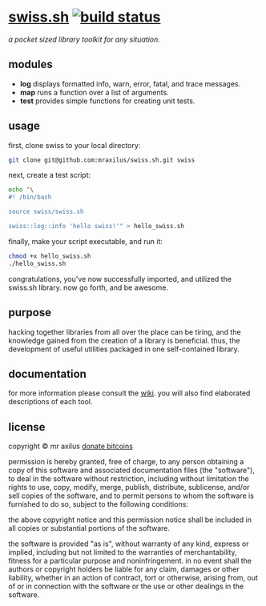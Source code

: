 [swiss.sh][1] [![build status][2]][3]
=============
_a pocket sized library toolkit for any situation._

modules
-------
- __log__ displays formatted info, warn, error, fatal, and trace messages.
- __map__ runs a function over a list of arguments.
- __test__ provides simple functions for creating unit tests.

usage
-----
first, clone swiss to your local directory:

```sh
git clone git@github.com:mraxilus/swiss.sh.git swiss
```

next, create a test script:

```sh
echo "\
#! /bin/bash

source swiss/swiss.sh

swiss::log::info 'hello swiss!'" > hello_swiss.sh
```

finally, make your script executable, and run it:

```sh
chmod +x hello_swiss.sh
./hello_swiss.sh
```
congratulations, you've now successfully imported, and utilized the swiss.sh library.
now go forth, and be awesome.

## purpose
hacking together libraries from all over the place can be tiring,
  and the knowledge gained from the creation of a library is beneficial.
thus, the development of useful utilities packaged in one self-contained library.

## documentation
for more information please consult the [wiki][4]. 
you will also find elaborated descriptions of each tool.

## license
copyright © mr axilus <a class="coinbase-button" data-code="c060c048abd9fe7b4f36021738451bed" data-button-style="donation_small" href="https://coinbase.com/checkouts/c060c048abd9fe7b4f36021738451bed">donate bitcoins</a><script src="https://coinbase.com/assets/button.js" type="text/javascript"></script>

permission is hereby granted, free of charge, to any person obtaining a copy of this software and associated documentation files (the "software"), to deal in the software without restriction, including without limitation the rights to use, copy, modify, merge, publish, distribute, sublicense, and/or sell copies of the software, and to permit persons to whom the software is furnished to do so, subject to the following conditions:

the above copyright notice and this permission notice shall be included in all copies or substantial portions of the software.

the software is provided "as is", without warranty of any kind, express or implied, including but not limited to the warranties of merchantability, fitness for a particular purpose and noninfringement.
in no event shall the authors or copyright holders be liable for any claim, damages or other liability, whether in an action of contract, tort or otherwise, arising from, out of or in connection with the software or the use or other dealings in the software.

[1]: mraxil.us "swiss.sh"
[2]: https://secure.travis-ci.org/mraxilus/swiss.sh.png?branch=master
[3]: https://travis-ci.org/mraxilus/swiss.sh
[4]: https://github.com/mraxilus/swiss.sh/wiki
